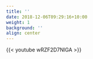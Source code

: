 ```yaml
---
title: ''
date: 2018-12-06T09:29:16+10:00
weight: 1
background: ''
align: center
---
```



{{< youtube wRZF2D7NlGA >}}